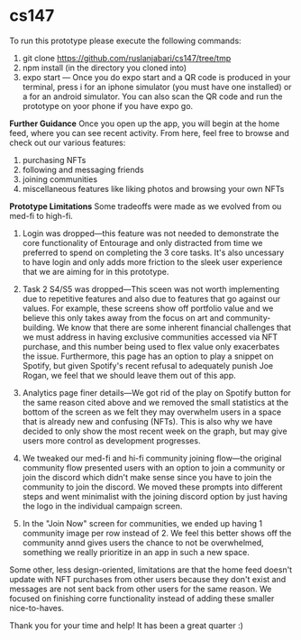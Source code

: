 # cs147
To run this prototype please execute the following commands:
1) git clone https://github.com/ruslanjabari/cs147/tree/tmp
2) npm install (in the directory you cloned into)
3) expo start
      — Once you do expo start and a QR code is produced in your terminal, press i for an iphone simulator (you must have one installed) or a for an android 
      simulator. You can also scan the QR code and run the prototype on yoor phone if you have expo go.

**Further Guidance**
Once you open up the app, you will begin at the home feed, where you can see recent activity. From here, feel free to browse and check out our various features:
1) purchasing NFTs
2) following and messaging friends
3) joining communities
4) miscellaneous features like liking photos and browsing your own NFTs

**Prototype Limitations**
Some tradeoffs were made as we evolved from ou med-fi to high-fi.
1) Login was dropped—this feature was not needed to demonstrate the core functionality of Entourage and only distracted from time we preferred to spend on completing
the 3 core tasks. It's also uncessary to have login and only adds more friction to the sleek user experience that we are aiming for in this prototype.

2) Task 2 S4/S5 was dropped—This sceen was not worth implementing due to repetitive features and also due to features that go against our values. For example,
these screens show off portfolio value and we believe this only takes away from the focus on art and community-building. We know that there are some inherent
financial challenges that we must address in having exclusive communities accessed via NFT purchase, and this number being used to flex value only exacerbates the
issue. Furthermore, this page has an option to play a snippet on Spotify, but given Spotify's recent refusal to adequately punish Joe Rogan, we feel that we should
leave them out of this app.

3) Analytics page finer details—We got rid of the play on Spotify button for the same reason cited above and we removed the small statistics at the bottom of the
screen as we felt they may overwhelm users in a space that is already new and confusing (NFTs). This is also why we have decided to only show the most recent week
on the graph, but may give users more control as development progresses.

4) We tweaked our med-fi and hi-fi community joining flow—the original community flow presented users with an option to join a community or join the discord which
didn't make sense since you have to join the community to join the discord. We moved these prompts into different steps and went minimalist with the joining discord
option by just having the logo in the individual campaign screen.

5) In the "Join Now" screen for communities, we ended up having 1 community image per row instead of 2. We feel this better shows off the community annd gives
users the chance to not be overwhelmed, something we really prioritize in an app in such a new space.



Some other, less design-oriented, limitations are that the home feed doesn't update with NFT purchases from other users because they don't exist and messages
are not sent back from other users for the same reason. We focused on finishing corre functionality instead of adding these smaller nice-to-haves.

Thank you for your time and help! It has been a great quarter :)
